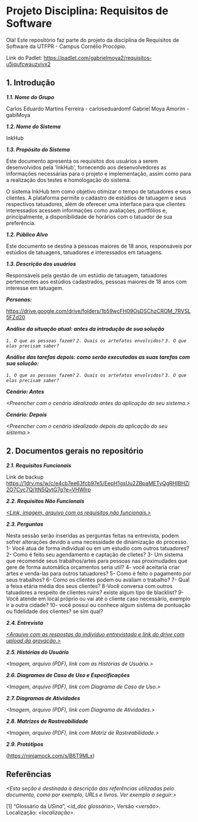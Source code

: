 
# Projeto Disciplina: Requisitos de Software

Olá! Este repositório faz parte do projeto da disciplina de Requisitos de Software da UTFPR - Campus Cornélio Procópio. 

Link do Padlet: 
https://padlet.com/gabrielmoya2/requisitos-u5jqufcwauzvivx2

## 1. Introdução

***1.1.  Nome do Grupo***

Carlos Eduardo Martins Ferreira - carloseduardomf
Gabriel Moya Amorim - gabiMoya

***1.2.  Nome do Sistema***

InkHub

***1.3.  Propósito do Sistema***

Este documento apresenta os requisitos dos usuários a serem desenvolvidos pela 'InkHub', fornecendo aos desenvolvedores as informações necessárias para o projeto e implementação, assim como para a realização dos testes e homologação do sistema.

O sistema InkHub tem como objetivo otimizar o tempo de tatuadores e seus clientes. A plataforma permite o cadastro de estúdios de tatuagem e seus respectivos tatuadores, além de oferecer uma interface para que clientes interessados acessem informações como avaliações, portfólios e, principalmente, a disponibilidade de horários com o tatuador de sua preferência.

***1.2.  Público Alvo***

Este documento se destina à pessoas maiores de 18 anos, responsáveis por estúdios de tatuagens, tatuadores e interessados em tatuagens.

***1.3. Descrição dos usuários***

Responsáveis pela gestão de um estúdio de tatuagem, tatuadores pertencentes aos estúdios cadastrados, pessoas maiores de 18 anos com interesse em tatuagem.

***Personas:***

https://drive.google.com/drive/folders/1b59wcFH09OsDSChzCROM_7RVSL5FZd20

***Análise da situação atual: antes da introdução de sua solução***

*`1. O que as pessoas fazem?`*
*`2. Quais os artefatos envolvidos?`*
*`3. O que elas precisam saber?`*

***Análise das tarefas depois: como serão executadas as suas tarefas com sua solução:***

*`1. O que as pessoas fazem?`*
*`2. Quais os artefatos envolvidos?`*
*`3. O que elas precisam saber?`*

***Cenário: Antes***

*<Preencher com o cenário idealizado antes da aplicação do seu sistema.>*

***Cenário: Depois***

*<Preencher com o cenário idealizado depois da aplicação do seu sistema.>*

## 2. Documentos gerais no repositório

***2.1. Requisitos Funcionais***

Link de backup https://1drv.ms/w/c/e4cb7ee63fcb97e5/EepH1gsUu2ZBpaMETyQgRHIBHZj2O7Cyc7Qj1tN5QytG7g?e=VHWlrp

***2.2. Requisitos Não Funcionais***

[*<Link, imagem, arquivo com os requisitos não funcionais.>*](https://1drv.ms/w/c/e4cb7ee63fcb97e5/EeNkmnTm09ZNkyknuLy9JR4B-QWfoxXJQ2AzrfHLpqR4UA?e=sZOURb)

***2.3. Perguntas***


Nesta sessão serão inseridas as perguntas feitas na entrevista, podem sofrer alterações devido a  uma necessidade de dinamização do processo.
1- Você atua de forma individual ou em um estudio com outros tatuadores?
2- Como é feito seu agendamento e captação de clietes?
3- Um sistema que recomende seus trabalhos/artes para pessoas nas proximudades que gere de forma automática orçamentos seria util?
4- você aceitaria criar artes e venda-las para outros tatuadores?
5- Como é feito o pagamento por seus trabalhos?
6- Como os clientes podem ou avaliam o trabalho?
7- Qual a feixa etária média dos seus clientes?
8-Você conversa com outros tatuadores a respeito de clientes ruins? existe algum tipo de blacklist?
9-Você atende em local próprio ou vai até o cliente caso necessário, exemplo ir a outra cidade?
10- você possui ou conhece algum sistema de pontuação ou fidelidade dos clientes? se sim qual?

***2.4. Entrevista***

[*<Arquivo com as respostas do indivíduo entrevistado e link do drive com upload da gravação.>*](https://drive.google.com/file/d/1CgxrwmEbBrP_sdAaaWsniLJhp-kot6sS/view?usp=drive_link)


***2.5. Histórias do Usuário***

*<Imagem, arquivo (PDF), link com as Histórias de Usuário.>*

***2.6. Diagramas de Caso de Uso e Especificações***

*<Imagem, arquivo (PDF), link com Diagrama de Caso de Uso.>*

***2.7. Diagramas de Atividades***

*<Imagem, arquivo (PDF), link com Diagrama de Atividades.>*

***2.8. Matrizes de Rastreabilidade***

*<Imagem, arquivo (PDF), link com Matriz de Rastreabilidade.>*

***2.9. Protótipos***

(https://ninjamock.com/s/B6T9MLx)

## Referências

*<Esta seção é destinada à descrição das referências utilizadas pelo documento, como por exemplo, URLs e livros. Ver exemplo a seguir:>*

[1] “Glossário da _USina_”, <_id_doc glossário_>, Versão <_versão_>. Localização: <_localização_>.
